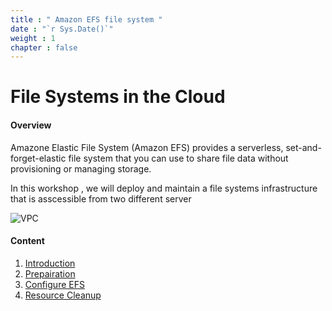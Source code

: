 ```yaml
---
title : " Amazon EFS file system "
date : "`r Sys.Date()`"
weight : 1
chapter : false
---
```


# File Systems in the Cloud

#### Overview

Amazone Elastic File System (Amazon EFS) provides a serverless, set-and-forget-elastic file system that you can use to share file data without provisioning or managing storage.

In this workshop , we will deploy and maintain a file systems infrastructure that is asscessible from two different server

![VPC](../images/1/0001.png?featherlight=false&width=50pc)

#### Content

1. [Introduction](1-introduce/)
2. [Prepairation](2-prepairation/)
3. [Configure EFS](3-configureefs/)
4. [Resource Cleanup](4-resourcecleanup/)